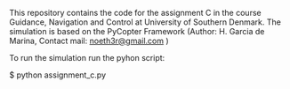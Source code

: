 This repository contains the code for the assignment C in the course Guidance, Navigation and Control at University of Southern Denmark. The simulation is based on the PyCopter Framework (Author: H. Garcia de Marina, Contact mail: noeth3r@gmail.com ) 

To run the simulation run the pyhon script:

$ python assignment_c.py

